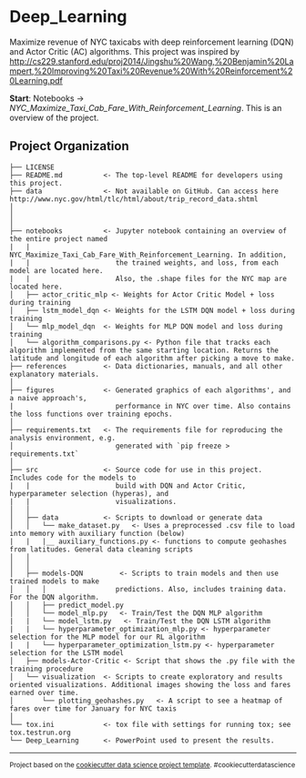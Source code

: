 Deep_Learning
==============================

Maximize revenue of NYC taxicabs with deep reinforcement learning (DQN) and Actor Critic (AC) algorithms.
This project was inspired by http://cs229.stanford.edu/proj2014/Jingshu%20Wang,%20Benjamin%20Lampert,%20Improving%20Taxi%20Revenue%20With%20Reinforcement%20Learning.pdf

**Start**: Notebooks -> *NYC_Maximize_Taxi_Cab_Fare_With_Reinforcement_Learning*. This is an overview of the project.

Project Organization
------------

    ├── LICENSE
    ├── README.md          <- The top-level README for developers using this project.
    ├── data               <- Not available on GitHub. Can access here http://www.nyc.gov/html/tlc/html/about/trip_record_data.shtml
    │  
    │
    │
    ├── notebooks          <- Jupyter notebook containing an overview of the entire project named
    |   |                     NYC_Maximize_Taxi_Cab_Fare_With_Reinforcement_Learning. In addition,
    |   |                     the trained weights, and loss, from each model are located here.
    |   |                     Also, the .shape files for the NYC map are located here.
    │   ├── actor_critic_mlp <- Weights for Actor Critic Model + loss during training
    │   ├── lstm_model_dqn <- Weights for the LSTM DQN model + loss during training
    │   └── mlp_model_dqn  <- Weights for MLP DQN model and loss during training
    │   └── algorithm_comparisons.py <- Python file that tracks each algorithm implemented from the same starting location. Returns the latitude and longitude of each algorithm after picking a move to make.
    ├── references         <- Data dictionaries, manuals, and all other explanatory materials.
    │
    ├── figures            <- Generated graphics of each algorithms', and a naive approach's,
    |                         performance in NYC over time. Also contains the loss functions over training epochs.
    │
    ├── requirements.txt   <- The requirements file for reproducing the analysis environment, e.g.
    │                         generated with `pip freeze > requirements.txt`
    │
    ├── src                <- Source code for use in this project. Includes code for the models to
    |   |                     build with DQN and Actor Critic, hyperparameter selection (hyperas), and
    |   |                     visualizations.
    │   │
    │   ├── data           <- Scripts to download or generate data
    │   │   └── make_dataset.py   <- Uses a preprocessed .csv file to load into memory with auxiliary function (below)
    |   |   |__ auxiliary_functions.py <- functions to compute geohashes from latitudes. General data cleaning scripts
    │   │
    │   │
    │   ├── models-DQN         <- Scripts to train models and then use trained models to make
    │   │   │                 predictions. Also, includes training data. For the DQN algorithm.
    │   │   ├── predict_model.py
    │   │   └── model_mlp.py   <- Train/Test the DQN MLP algorithm
    |   |   └── model_lstm.py   <- Train/Test the DQN LSTM algorithm
    |   |   └── hyperparameter_optimization_mlp.py <- hyperparameter selection for the MLP model for our RL algorithm
    |   |   └── hyperparameter_optimization_lstm.py <- hyperparameter selection for the LSTM model
    │   ├── models-Actor-Critic <- Script that shows the .py file with the training procedure
    │   └── visualization  <- Scripts to create exploratory and results oriented visualizations. Additional images showing the loss and fares earned over time.
    │       └── plotting_geohashes.py   <- A script to see a heatmap of fares over time for January for NYC taxis
    │
    └── tox.ini            <- tox file with settings for running tox; see tox.testrun.org
    └── Deep_Learning      <- PowerPoint used to present the results.



--------

<p><small>Project based on the <a target="_blank" href="https://drivendata.github.io/cookiecutter-data-science/">cookiecutter data science project template</a>. #cookiecutterdatascience</small></p>
